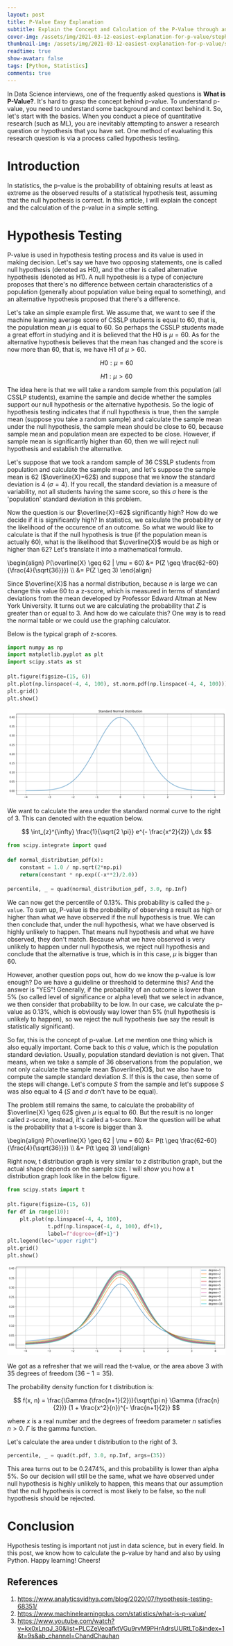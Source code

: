 ```yaml
---
layout: post
title: P-Value Easy Explanation
subtitle: Explain the Concept and Calculation of the P-Value through an Example in Hypothesis Testing
cover-img: /assets/img/2021-03-12-easiest-explanation-for-p-value/stephen-dawson.jpg
thumbnail-img: /assets/img/2021-03-12-easiest-explanation-for-p-value/stats.png
readtime: true
show-avatar: false
tags: [Python, Statistics]
comments: true
---
```


In Data Science interviews, one of the frequently asked questions is **What is P-Value?**. It's hard to grasp the concept behind p-value. To understand p-value, you need to understand some background and context behind it. So, let's start with the basics. When you conduct a piece of quantitative research (such as ML), you are inevitably attempting to answer a research question or hypothesis that you have set. One method of evaluating this research question is via a process called hypothesis testing.

# Introduction

In statistics, the p-value is the probability of obtaining results at least as extreme as the observed results of a statistical hypothesis test, assuming that the null hypothesis is correct. In this article, I will explain the concept and the calculation of the p-value in a simple setting.

# Hypothesis Testing

P-value is used in hypothesis testing process and its value is used in making decision. Let's say we have two opposing statements, one is called null hypothesis (denoted as H0), and the other is called alternative hypothesis (denoted as H1). A null hypothesis is a type of conjecture proposes that there's no difference between certain characteristics of a population (generally about population value being equal to something), and an alternative hypothesis proposed that there's a difference.

Let's take an simple example first. We assume that, we want to see if the machine learning average score of CSSLP students is equal to 60, that is, the population mean $\mu$ is equal to 60. So perhaps the CSSLP students made a great effort in studying and it is believed that the H0 is $\mu=60$. As for the alternative hypothesis believes that the mean has changed and the score is now more than 60, that is, we have H1 of $\mu>60$.

$$
H0: \mu=60
$$

$$
H1: \mu>60
$$

The idea here is that we will take a random sample from this population (all CSSLP students), examine the sample and decide whether the samples support our null hypothesis or the alternative hypothesis. So the logic of hypothesis testing indicates that if null hypothesis is true, then the sample mean (suppose you take a random sample) and calculate the sample mean under the null hypothesis, the sample mean should be close to 60, because sample mean and population mean are expected to be close. However, if sample mean is significantly higher than 60, then we will reject null hypothesis and establish the alternative.

Let's suppose that we took a random sample of 36 CSSLP students from population and calculate the sample mean, and let's suppose the sample mean is 62 ($\overline{X}=62$) and suppose that we know the standard deviation is 4 ($\sigma=4$). If you recall, the standard deviation is a measure of variability, not all students having the same score, so this $\sigma$ here is the 'population' standard deviation in this problem.

Now the question is our $\overline{X}=62$ significantly high? How do we decide if it is significantly high? In statistics, we calculate the probability or the likelihood of the occurence of an outcome. So what we would like to calculate is that if the null hypothesis is true (if the population mean is actually 60), what is the likelihood that $\overline{X}$ would be as high or higher than 62? Let's translate it into a mathematical formula.

<div>
    <span>
        \begin{align}
            P(\overline{X} \geq 62 | \mu = 60) &= P(Z \geq \frac{62-60}{\frac{4}{\sqrt{36}}}) \\
								   			   &= P(Z \geq 3)
        \end{align}
    </span>
</div>

Since $\overline{X}$ has a normal distribution, because $n$ is large we can change this value 60 to a z-score, which is measured in terms of standard deviations from the mean developed by Professor Edward Altman at New York University. It turns out we are calculating the probability that $Z$ is greater than or equal to 3. And how do we calculate this? One way is to read the normal table or we could use the graphing calculator.

Below is the typical graph of z-scores.

```python
import numpy as np
import matplotlib.pyplot as plt
import scipy.stats as st

plt.figure(figsize=(15, 6))
plt.plot(np.linspace(-4, 4, 100), st.norm.pdf(np.linspace(-4, 4, 100)))
plt.grid()
plt.show()
```

![](/assets/img/2021-03-12-easiest-explanation-for-p-value/z-distribution.png)

We want to calculate the area under the standard normal curve to the right of 3. This can denoted with the equation below.

$$
\int_{z}^{\infty} \frac{1}{\sqrt{2 \pi}} e^{- \frac{x^2}{2}} \,dx
$$

```python
from scipy.integrate import quad

def normal_distribution_pdf(x):
    constant = 1.0 / np.sqrt(2*np.pi)
    return(constant * np.exp((-x**2)/2.0))

percentile, _ = quad(normal_distribution_pdf, 3.0, np.Inf)
```

We can now get the percentile of 0.13%. This probability is called the `p-value`. To sum up, P-value is the probability of observing a result as high or higher than what we have observed if the null hypothesis is true. We can then conclude that, under the null hypothesis, what we have observed is highly unlikely to happen. That means null hypothesis and what we have observed, they don't match. Because what we have observed is very unlikely to happen under null hypothesis, we reject null hypothesis and conclude that the alternative is true, which is in this case, $\mu$ is bigger than 60.

However, another question pops out, how do we know the p-value is low enough? Do we have a guideline or threshold to determine this? And the answer is "YES"! Generally, if the probability of an outcome is lower than 5% (so called level of significance or alpha level) that we select in advance, we then consider that probability to be low. In our case, we calculate the p-value as 0.13%, which is obviously way lower than 5% (null hypothesis is unlikely to happen), so we reject the null hypothesis (we say the result is statistically significant).

So far, this is the concept of p-value. Let me mention one thing which is also equally important. Come back to this $\sigma$ value, which is the population standard deviation. Usually, population standard deviation is not given. That means, when we take a sample of 36 observations from the population, we not only calculate the sample mean $\overline{X}$, but we also have to compute the sample standard deviation $S$. If this is the case, then some of the steps will change. Let's compute $S$ from the sample and let's suppose $S$ was also equal to 4 ($S$ and $\sigma$ don't have to be equal).

The problem still remains the same, to calculate the probability of $\overline{X} \geq 62$ given $\mu$ is equal to 60. But the result is no longer called z-score, instead, it's called a t-score. Now the question will be what is the probability that a t-score is bigger than 3.

<div>
    <span>
        \begin{align}
            P(\overline{X} \geq 62 | \mu = 60) &= P(t \geq \frac{62-60}{\frac{4}{\sqrt{36}}}) \\
								   			   &= P(t \geq 3)
        \end{align}
    </span>
</div>

Right now, t distribution graph is very similar to z distribution graph, but the actual shape depends on the sample size. I will show you how a t distribution graph look like in the below figure.

```python
from scipy.stats import t

plt.figure(figsize=(15, 6))
for df in range(10):
    plt.plot(np.linspace(-4, 4, 100), 
    		 t.pdf(np.linspace(-4, 4, 100), df+1), 
    		 label=f"degree={df+1}")
plt.legend(loc="upper right")
plt.grid()
plt.show()
```

![](/assets/img/2021-03-12-easiest-explanation-for-p-value/t-distribution.png)

We got as a refresher that we will read the t-value, or the area above 3 with 35 degrees of freedom ($36-1=35$).

The probability density function for t distribution is:

$$
f(x, n) = \frac{\Gamma (\frac{n+1}{2})}{\sqrt{\pi n} \Gamma (\frac{n}{2})} (1 + \frac{x^2}{n})^{- \frac{n+1}{2}}
$$

where $x$ is a real number and the degrees of freedom parameter $n$ satisfies $n > 0$. $\Gamma$ is the gamma function.

Let's calculate the area under t distribution to the right of 3.

```python
percentile, _ = quad(t.pdf, 3.0, np.Inf, args=(35))
```

This area turns out to be 0.2474%, and this probability is lower than alpha 5%. So our decision will still be the same, what we have observed under null hypothesis is highly unlikely to happen, this means that our assumption that the null hypothesis is correct is most likely to be false, so the null hypothesis should be rejected.

# Conclusion

Hypothesis testing is important not just in data science, but in every field. In this post, we know how to calculate the p-value by hand and also by using Python. Happy learning! Cheers!

## References

1. https://www.analyticsvidhya.com/blog/2020/07/hypothesis-testing-68351/
2. https://www.machinelearningplus.com/statistics/what-is-p-value/
3. https://www.youtube.com/watch?v=kx0xLnqJ_30&list=PLCZeVeoafktVGu9rvM9PHrAdrsUURtLTo&index=1&t=9s&ab_channel=ChandChauhan